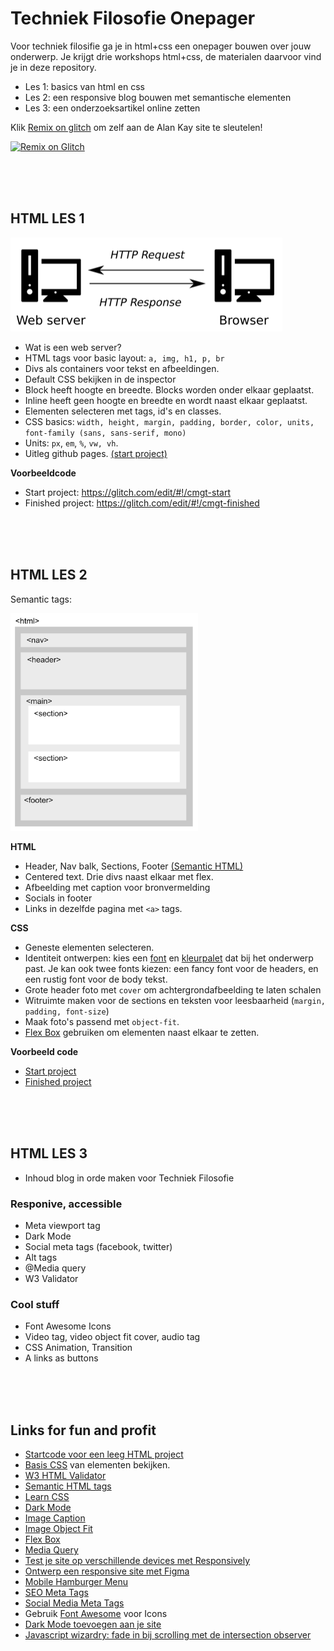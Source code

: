 # Techniek Filosofie Onepager

Voor techniek filosifie ga je in html+css een onepager bouwen over jouw onderwerp. Je krijgt drie workshops html+css, de materialen daarvoor vind je in deze repository.

- Les 1: basics van html en css
- Les 2: een responsive blog bouwen met semantische elementen
- Les 3: een onderzoeksartikel online zetten

Klik [Remix on glitch](https://glitch.com/edit/#!/import/github/HR-CMGT/alankay-dynabook) om zelf aan de Alan Kay site te sleutelen!

[![Remix on Glitch](https://cdn.glitch.com/2703baf2-b643-4da7-ab91-7ee2a2d00b5b%2Fremix-button.svg)](https://glitch.com/edit/#!/import/github/HR-CMGT/alankay-dynabook)

<br>
<br>
<br>

## HTML LES 1 

![server](./images/server.png)

- Wat is een web server?
- HTML tags voor basic layout: `a, img, h1, p, br`
- Divs als containers voor tekst en afbeeldingen.
- Default CSS bekijken in de inspector
- Block heeft hoogte en breedte. Blocks worden onder elkaar geplaatst.
- Inline heeft geen hoogte en breedte en wordt naast elkaar geplaatst.
- Elementen selecteren met tags, id's en classes. 
- CSS basics: `width, height, margin, padding, border, color, units, font-family (sans, sans-serif, mono)`
- Units: `px`, `em`, `%`, `vw, vh`.
- Uitleg github pages. [(start project)](https://github.com/HR-CMGT/html-startproject)

**Voorbeeldcode**

- Start project: https://glitch.com/edit/#!/cmgt-start
- Finished project: https://glitch.com/edit/#!/cmgt-finished

<br>
<br>
<br>

## HTML LES 2

Semantic tags:

<img src="./images/semantic.png" width="300">

**HTML**

- Header, Nav balk, Sections, Footer [(Semantic HTML)](https://www.w3schools.com/html/html5_semantic_elements.asp)
- Centered text. Drie divs naast elkaar met flex.
- Afbeelding met caption voor bronvermelding
- Socials in footer
- Links in dezelfde pagina met `<a>` tags.

**CSS**

- Geneste elementen selecteren.
- Identiteit ontwerpen: kies een [font](https://fonts.google.com) en [kleurpalet](https://coolors.co) dat bij het onderwerp past. Je kan ook twee fonts kiezen: een fancy font voor de headers, en een rustig font voor de body tekst.
- Grote header foto met `cover` om achtergrondafbeelding te laten schalen
- Witruimte maken voor de sections en teksten voor leesbaarheid (`margin, padding, font-size`)
- Maak foto's passend met `object-fit`.
- [Flex Box](https://css-tricks.com/snippets/css/a-guide-to-flexbox/) gebruiken om elementen naast elkaar te zetten.

**Voorbeeld code**
- [Start project](https://glitch.com/edit/#!/cmgt-html-les2)
- [Finished project](https://glitch.com/edit/#!/cmgt-html-les2-finished)

<br>
<br>
<br>

## HTML LES 3

- Inhoud blog in orde maken voor Techniek Filosofie

### Responive, accessible

- Meta viewport tag
- Dark Mode
- Social meta tags (facebook, twitter)
- Alt tags
- @Media query
- W3 Validator

### Cool stuff

- Font Awesome Icons
- Video tag, video object fit cover, audio tag
- CSS Animation, Transition
- A links as buttons

<br>
<br>
<br>

## Links for fun and profit

- [Startcode voor een leeg HTML project](https://github.com/HR-CMGT/html-startproject/)
- [Basis CSS](https://www.w3schools.com/cssref/css_default_values.asp) van elementen bekijken.
- [W3 HTML Validator](https://validator.w3.org)
- [Semantic HTML tags](https://www.w3schools.com/html/html5_semantic_elements.asp)
- [Learn CSS](https://web.dev/learn/css/)
- [Dark Mode](https://css-tricks.com/dark-modes-with-css/)
- [Image Caption](https://www.w3schools.com/tags/tag_figcaption.asp)
- [Image Object Fit](https://www.w3schools.com/css/css3_object-fit.asp)
- [Flex Box](https://css-tricks.com/snippets/css/a-guide-to-flexbox/)
- [Media Query](https://css-tricks.com/a-complete-guide-to-css-media-queries/)
- [Test je site op verschillende devices met Responsively](https://responsively.app)
- [Ontwerp een responsive site met Figma](https://www.figma.com)
- [Mobile Hamburger Menu](https://www.w3schools.com/howto/howto_js_mobile_navbar.asp)
- [SEO Meta Tags](https://www.searchenginewatch.com/2018/04/04/a-quick-and-easy-guide-to-meta-tags-in-seo/)
- [Social Media Meta Tags](https://www.kontentino.com/blog/social-media-meta-tags-a-complete-guide/)
- Gebruik [Font Awesome](https://fontawesome.com) voor Icons
- [Dark Mode toevoegen aan je site](https://youtu.be/6YrOGKmGTCY)
- [Javascript wizardry: fade in bij scrolling met de intersection observer](https://dev.to/jslim/fading-up-sections-using-intersection-observer-3fhj)

